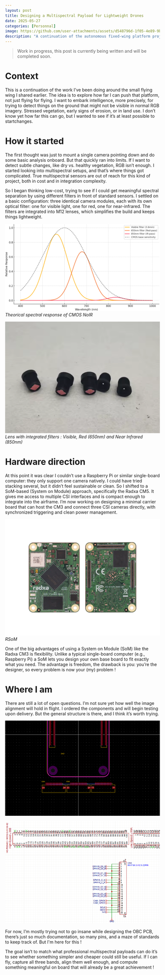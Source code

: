 ```yaml
---
layout: post
title: Designing a Multispectral Payload for Lightweight Drones
date: 2025-05-27
categories: [Personnal]
image: https://github.com/user-attachments/assets/d548796d-1f05-4e89-9b72-6fb4c76cdcb9
description: "A continuation of the autonomous fixed-wing platform project, this post explores the design and integration of a compact, embedded multispectral imaging payload. It covers the motivation for onboard spectral sensing, the hardware architecture based on the Radxa CM3, and the current progress toward enabling real-time, in-flight terrain understanding through visible, red, and near-infrared bands.."
---
```


> Work in progress, this post is currently being written and will be completed soon.

# Context

This is a continuation of the work I’ve been doing around the small flying wing I shared earlier. The idea is to explore how far I can push that platform, not just flying for flying. I want to embark intelligence, more precisely, for trying to detect things on the ground that might not be visible in normal RGB imagery. Stressed vegetation, early signs of erosion, or  in land use. I don’t know yet how far this can go, but I wanted to see if it’s at least possible to startchanges.


# How it started

The first thought was just to mount a single camera pointing down and do some basic analysis onboard. But that quickly ran into limits. If I want to detect subtle changes, like dry vs. healthy vegetation, RGB isn’t enough. I started looking into multispectral setups, and that’s where things got complicated. True multispectral sensors are out of reach for this kind of project, both in cost and in integration complexity.

So I began thinking low-cost, trying to see if I could get meaningful spectral separation by using different filters in front of standard sensors. I settled on a basic configuration: three identical camera modules, each with its own optical filter: one for visible light, one for red, one for near-infrared. The filters are integrated into M12 lenses, which simplifies the build and keeps things lightweight.

![alt text](/assets/posts-images/personnal/multispectral/theorical-spectral-response.png)
*Theorical spectral response of CMOS NoIR*

![alt text](/assets/posts-images/personnal/multispectral/lens.png)
*Lens with integrated filters : Visible, Red (650nm) and Near Infrared (850nm)*

# Hardware direction

At this point it was clear I couldn’t use a Raspberry Pi or similar single-board computer: they only support one camera natively. I could have tried stacking several, but it didn’t feel sustainable or clean. So I shifted to a SoM-based (System on Module) approach, specifically the Radxa CM5. It gives me access to multiple CSI interfaces and is compact enough to integrate into the airframe. I’m now working on designing a minimal carrier board that can host the CM3 and connect three CSI cameras directly, with synchronized triggering and clean power management.

![alt text](/assets/posts-images/personnal/multispectral/cm3.png)
*RSoM*

One of the big advantages of using a System on Module (SoM) like the Radxa CM3 is flexibility. Unlike a typical single-board computer (e.g., Raspberry Pi) a SoM lets you design your own base board to fit exactly what you need. The advantage is freedom, the drawback is you: you’re the designer, so every problem is now your (my) problem !

# Where I am

There are still a lot of open questions. I’m not sure yet how well the image alignment will hold in flight. I ordered the components and will begin testing upon delivery. But the general structure is there, and I think it’s worth trying.

![alt text](/assets/posts-images/personnal/multispectral/pcb-wip.png)

![alt text](/assets/posts-images/personnal/multispectral/schematic-wip.png)

For now, I’m mostly trying not to go insane while designing the OBC PCB, there’s just so much documentation, so many pins, and a maze of standards to keep track of. But I'm here for this !

The goal isn’t to match what professional multispectral payloads can do it’s to see whether something simpler and cheaper could still be useful. If I can fly, capture all three bands, align them well enough, and compute something meaningful on board that will already be a great achievement !